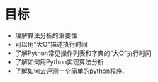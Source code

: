 # 目标
* 理解算法分析的重要性
* 可以用"大O"描述执行时间
* 了解Python常见操作列表和字典的“大O”执行时间
* 了解如何用Python实现算法分析
* 了解如何去评测一个简单的python程序.
